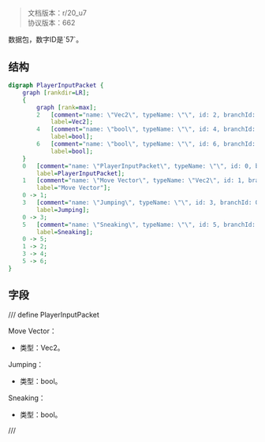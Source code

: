 # <!-- md:samp PlayerInputPacket -->

> 文档版本：r/20_u7<br/>协议版本：662

<!-- md:samp PlayerInputPacket -->数据包，数字ID是`57`。

## 结构

```dot
digraph PlayerInputPacket {
	graph [rankdir=LR];
	{
		graph [rank=max];
		2	[comment="name: \"Vec2\", typeName: \"\", id: 2, branchId: 0, recurseId: -1, attributes: 512, notes: \"\"",
			label=Vec2];
		4	[comment="name: \"bool\", typeName: \"\", id: 4, branchId: 0, recurseId: -1, attributes: 512, notes: \"\"",
			label=bool];
		6	[comment="name: \"bool\", typeName: \"\", id: 6, branchId: 0, recurseId: -1, attributes: 512, notes: \"\"",
			label=bool];
	}
	0	[comment="name: \"PlayerInputPacket\", typeName: \"\", id: 0, branchId: 57, recurseId: -1, attributes: 0, notes: \"\"",
		label=PlayerInputPacket];
	1	[comment="name: \"Move Vector\", typeName: \"Vec2\", id: 1, branchId: 0, recurseId: -1, attributes: 256, notes: \"\"",
		label="Move Vector"];
	0 -> 1;
	3	[comment="name: \"Jumping\", typeName: \"\", id: 3, branchId: 0, recurseId: -1, attributes: 0, notes: \"\"",
		label=Jumping];
	0 -> 3;
	5	[comment="name: \"Sneaking\", typeName: \"\", id: 5, branchId: 0, recurseId: -1, attributes: 0, notes: \"\"",
		label=Sneaking];
	0 -> 5;
	1 -> 2;
	3 -> 4;
	5 -> 6;
}

```

## 字段

/// define
PlayerInputPacket

Move Vector：[<!-- md:samp Vec2 -->](refs/protocols/types/Vec2.md)

- 类型：Vec2。

Jumping：<!-- md:samp bool -->

- 类型：bool。

Sneaking：<!-- md:samp bool -->

- 类型：bool。


///
